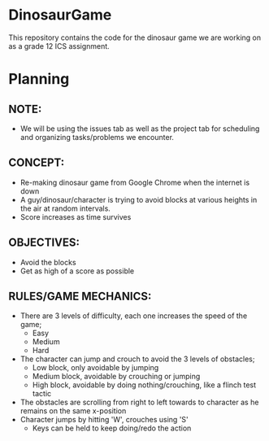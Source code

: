# DinosaurGame
This repository contains the code for the dinosaur game we are working on as a grade 12 ICS assignment.

# Planning 

## NOTE:
- We will be using the issues tab as well as the project tab for scheduling and organizing tasks/problems we encounter.

## CONCEPT:
- Re-making dinosaur game from Google Chrome when the internet is down
- A guy/dinosaur/character is trying to avoid blocks at various heights in the air at random intervals.
- Score increases as time survives

## OBJECTIVES:
- Avoid the blocks
- Get as high of a score as possible

## RULES/GAME MECHANICS:
- There are 3 levels of difficulty, each one increases the speed of the game;
	- Easy
	- Medium
	- Hard
- The character can jump and crouch to avoid the 3 levels of obstacles;
	- Low block, only avoidable by jumping
	- Medium block, avoidable by crouching or jumping
	- High block, avoidable by doing nothing/crouching, like a flinch test tactic
- The obstacles are scrolling from right to left towards to character as he remains on the same x-position
- Character jumps by hitting 'W', crouches using 'S'
	- Keys can be held to keep doing/redo the action
